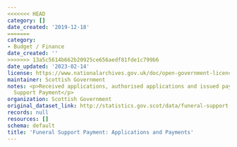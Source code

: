 ```yaml
---
<<<<<<< HEAD
category: []
date_created: '2019-12-18'
=======
category:
- Budget / Finance
date_created: ''
>>>>>>> 13a5c5614b662b20925ce656aedf81fde1c799b6
date_updated: '2023-02-14'
license: https://www.nationalarchives.gov.uk/doc/open-government-licence/version/3/
maintainer: Scottish Government
notes: <p>Received applications, authorised applications and issued payments for Funeral
  Support Payment</p>
organization: Scottish Government
original_dataset_link: http://statistics.gov.scot/data/funeral-support-payment-applications-and-payments
records: null
resources: []
schema: default
title: 'Funeral Support Payment: Applications and Payments'
---
```

